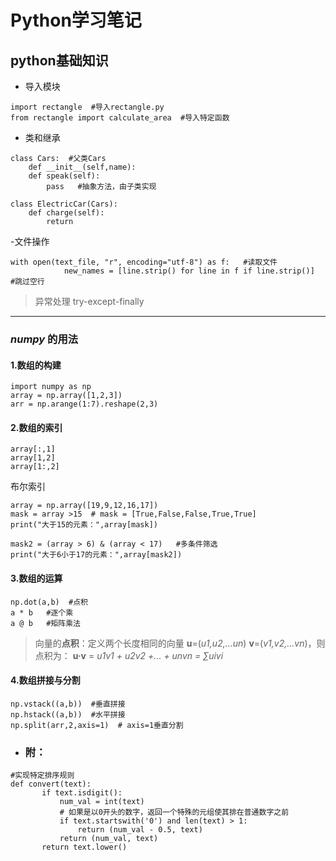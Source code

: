 # Python学习笔记
## python基础知识
- 导入模块
```
import rectangle  #导入rectangle.py
from rectangle import calculate_area  #导入特定函数
```
- 类和继承
```
class Cars:  #父类Cars
    def __init__(self,name):
    def speak(self):
        pass   #抽象方法，由子类实现

class ElectricCar(Cars):
    def charge(self):
        return
```
-文件操作
```
with open(text_file, "r", encoding="utf-8") as f:   #读取文件
            new_names = [line.strip() for line in f if line.strip()]  #跳过空行
```
>异常处理
   try-except-finally
___
### *numpy* 的用法
#### 1.数组的构建
```
import numpy as np
array = np.array([1,2,3])
arr = np.arange(1:7).reshape(2,3)
```

#### 2.数组的索引
```
array[:,1]
array[1,2]
array[1:,2]
```

布尔索引
```
array = np.array([19,9,12,16,17])
mask = array >15  # mask = [True,False,False,True,True]
print("大于15的元素：",array[mask])

mask2 = (array > 6) & (array < 17)   #多条件筛选
print("大于6小于17的元素：",array[mask2])
```

#### 3.数组的运算
```
np.dot(a,b)  #点积
a * b   #逐个乘
a @ b   #矩阵乘法
```

>向量的**点积**：定义两个长度相同的向量 **u**=(*u1,u2,...un*)  **v**=(*v1,v2,...vn*)，则点积为：
        **u·v** = *u1v1 + u2v2 +... + unvn = ∑uivi*


#### 4.数组拼接与分割
```
np.vstack((a,b))  #垂直拼接
np.hstack((a,b))  #水平拼接
np.split(arr,2,axis=1)  # axis=1垂直分割
```

- ### 附：
 ```
#实现特定排序规则
def convert(text):
        if text.isdigit():
            num_val = int(text)
            # 如果是以0开头的数字，返回一个特殊的元组使其排在普通数字之前
            if text.startswith('0') and len(text) > 1:
                return (num_val - 0.5, text)
            return (num_val, text)
        return text.lower()
 ```